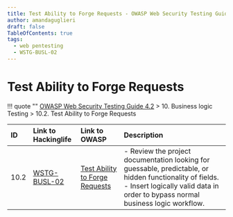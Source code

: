 ```yaml
---
title: Test Ability to Forge Requests - OWASP Web Security Testing Guide 
author: amandaguglieri
draft: false
TableOfContents: true
tags:
  - web pentesting
  - WSTG-BUSL-02
---
```




# Test Ability to Forge Requests

!!! quote ""
	[OWASP Web Security Testing Guide 4.2](index.md) > 10. Business logic Testing > 10.2.  Test Ability to Forge Requests 

|ID|Link to Hackinglife|Link to OWASP|Description|
|:---|:---|:---|:---|
|10.2|[WSTG-BUSL-02](WSTG-BUSL-02.md)|[Test Ability to Forge Requests](https://owasp.org/www-project-web-security-testing-guide/latest/4-Web_Application_Security_Testing/10-Business_Logic_Testing/02-Test_Ability_to_Forge_Requests)|- Review the project documentation looking for guessable, predictable, or hidden functionality of fields.  - Insert logically valid data in order to bypass normal business logic workflow.|




